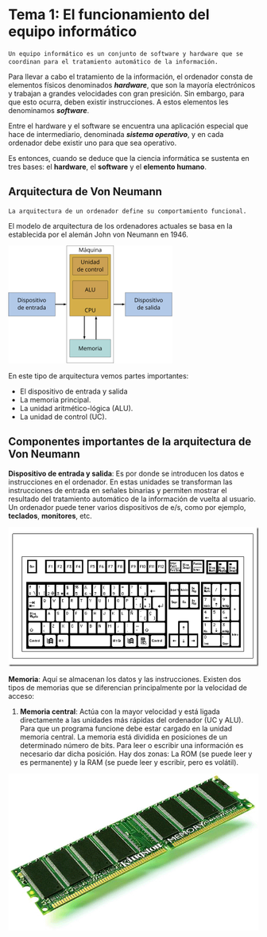 # Tema 1: El funcionamiento del equipo informático
```
Un equipo informático es un conjunto de software y hardware que se coordinan para el tratamiento automático de la información.
```
Para llevar a cabo el tratamiento de la información, el ordenador consta de elementos físicos denominados *__hardware__*, que son la mayoría electrónicos y trabajan a grandes velocidades con gran presición. Sin embargo, para que esto ocurra, deben existir instrucciones. A estos elementos les denominamos *__software__*.

Entre el hardware y el software se encuentra una aplicación especial que hace de intermediario, denominada *__sistema operativo__*, y en cada ordenador debe existir uno para que sea operativo.

Es entonces, cuando se deduce que la ciencia informática se sustenta en tres bases: el __hardware__, el __software__ y el __elemento humano__.

## Arquitectura de Von Neumann
```
La arquitectura de un ordenador define su comportamiento funcional.
```

El modelo de arquitectura de los ordenadores actuales se basa en la establecida por el alemán John von Neumann en 1946.

![Arquitectura.png](img/Arquitectura.png)

En este tipo de arquitectura vemos partes importantes: 
* El dispositivo de entrada y salida
* La memoria principal.
* La unidad aritmético-lógica (ALU).
* La unidad de control (UC). 

## Componentes importantes de la arquitectura de Von Neumann

__Dispositivo de entrada y salida__: Es por donde se introducen los datos e instrucciones en el ordenador. En estas unidades se transforman las instrucciones de entrada en señales binarias y permiten mostrar el resultado del tratamiento automático de la información de vuelta al usuario. Un ordenador puede tener varios dispositivos de e/s, como por ejemplo, __teclados__, __monitores__, etc.

![teclado.png](img/teclado.png)

__Memoria__: Aquí se almacenan los datos y las instrucciones. Existen dos tipos de memorias que se diferencian principalmente por la velocidad de acceso:

1. __Memoria central__: Actúa con la mayor velocidad y está ligada directamente a las unidades más rápidas del ordenador (UC y ALU). Para que un programa funcione debe estar cargado en la unidad memoria central. La memoria está dividida en posiciones de un determinado número de bits. Para leer o escribir una información es necesario dar dicha posición. Hay dos zonas: La ROM (se puede leer y es permanente) y la RAM (se puede leer y escribir, pero es volátil).

![memoria_principal](img/memoriappal.jpg)
